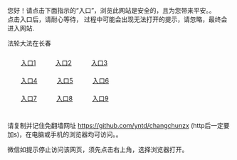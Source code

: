 您好！请点击下面指示的“入口”，浏览此网站是安全的，且为您带来平安。。 <br/>
点击入口后，请耐心等待， 过程中可能会出现无法打开的提示，请忽略，最终会进入网站. </br>

法轮大法在长春<br/>
<div style="padding:10px"><a style="margin:20px" target="_blank" href="https://doz16o8wrya4l.cloudfront.net/2Qpsp?kjbhivb" id="ccLink1" rel="nofollow">入口1</a> <a target="_blank" style="margin:20px" href="https://d1tl3yv1y61tq4.cloudfront.net/2Qpsp?zpbtyhtt" id="ccLink2" rel="nofollow">入口2</a> <a style="margin:20px" target="_blank" href="https://d354wdmq8ob83g.cloudfront.net/2Qpsp?pmccbtiv" id="ccLink3" rel="nofollow">入口3</a></div>

<div style="padding:10px" ><a style="margin:20px" target="_blank" href="https://doz16o8wrya4l.cloudfront.net/2Qpsp?kjbhivb" id="ccLink4" rel="nofollow">入口4</a> <a style="margin:20px" href="https://d1tl3yv1y61tq4.cloudfront.net/2Qpsp?zpbtyhtt" target="_blank" id="ccLink5" rel="nofollow">入口5</a> <a style="margin:20px" href="https://d354wdmq8ob83g.cloudfront.net/2Qpsp?pmccbtiv" target="_blank" id="ccLink6" rel="nofollow">入口6</a></div>

<div style="padding:10px"><a style="margin:20px" target="_blank" href="https://doz16o8wrya4l.cloudfront.net/2Qpsp?kjbhivb" id="ccLink7" rel="nofollow">入口7</a> <a style="margin:20px" href="https://d1tl3yv1y61tq4.cloudfront.net/2Qpsp?zpbtyhtt" target="_blank" id="ccLink8" rel="nofollow">入口8</a> <a style="margin:20px" target="_blank" href="https://d354wdmq8ob83g.cloudfront.net/2Qpsp?pmccbtiv" id="ccLink9" rel="nofollow">入口9</a></div>

<br/>



请复制并记住免翻墙网址 https://github.com/yntd/changchunzx (http后一定要加s)，在电脑或手机的浏览器均可访问。。<br/>

微信如提示停止访问该网页，须先点击右上角，选择浏览器打开。
